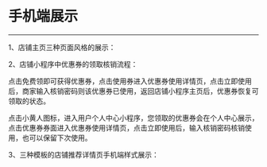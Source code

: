 # 手机端展示

---

1、店铺主页三种页面风格的展示：

2、店铺小程序中优惠券的领取核销流程：

点击免费领即可获得优惠券，点击使用券进入优惠券使用详情页，点击立即使用后，商家输入核销密码则该优惠券已使用，返回店铺小程序主页后，优惠券恢复可领取的状态。

点击小黄人图标，进入用户个人中心小程序，您领取的优惠券会在个人中心展示，点击优惠券券面进入优惠券使用详情页，点击立即使用后，输入核销密码核销使用，也可以保留下次使用。

3、三种模板的店铺推荐详情页手机端样式展示：

